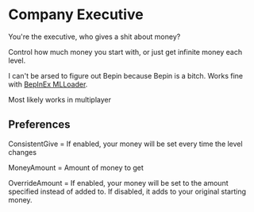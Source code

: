 ﻿# Company Executive
You're the executive, who gives a shit about money?

Control how much money you start with, or just get infinite money each level.

I can't be arsed to figure out Bepin because Bepin is a bitch. Works fine with [BepInEx MLLoader](https://bonelab.thunderstore.io/c/lethal-company/p/BepInEx/BepInEx_MLLoader/).

Most likely works in multiplayer

## Preferences

ConsistentGive = If enabled, your money will be set every time the level changes

MoneyAmount = Amount of money to get

OverrideAmount = If enabled, your money will be set to the amount specified instead of added to. If disabled, it adds to your original starting money.
